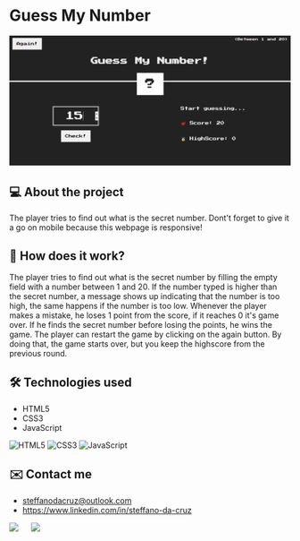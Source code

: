 # Guess My Number
![Guess my Number](/assets/images/readme-guess-my-number.png)

## 💻 About the project
The player tries to find out what is the secret number. Dont't forget to give it a go on mobile because this webpage is responsive!

## 🤔 How does it work?
The player tries to find out what is the secret number by filling the empty field with a number between 1 and 20. If the number typed is higher than the secret number, a message shows up indicating that the number is too high, the same happens if the number is too low. Whenever the player makes a mistake, he loses 1 point from the score, if it reaches 0 it's game over. If he finds the secret number before losing the points, he wins the game. The player can restart the game by clicking on the again button. By doing that, the game starts over, but you keep the highscore from the previous round.

## 🛠 Technologies used
- HTML5
- CSS3
- JavaScript
  
![HTML5](https://img.shields.io/badge/HTML5-E34F26?style=for-the-badge&logo=html5&logoColor=white)
![CSS3](https://img.shields.io/badge/CSS3-1572B6?style=for-the-badge&logo=css3&logoColor=white)
![JavaScript](https://img.shields.io/badge/JavaScript-323330?style=for-the-badge&logo=javascript&logoColor=F7DF1E)

## ✉️ Contact me
- steffanodacruz@outlook.com
- https://www.linkedin.com/in/steffano-da-cruz
  
<a href="mailto:steffanodacruz@outlook.com"><img src="https://img.shields.io/badge/Outlook-blue?style=for-the-badge&logo=microsoftoutlook" style="margin-right: 2vw" target="_blank"></a>
<a href="https://www.linkedin.com/in/steffano-da-cruz/" target="_blank"><img src="https://img.shields.io/badge/-LinkedIn-%230077B5?style=for-the-badge&logo=linkedin&logoColor=white" style="margin-right: 2vw" target="_blank"></a>
